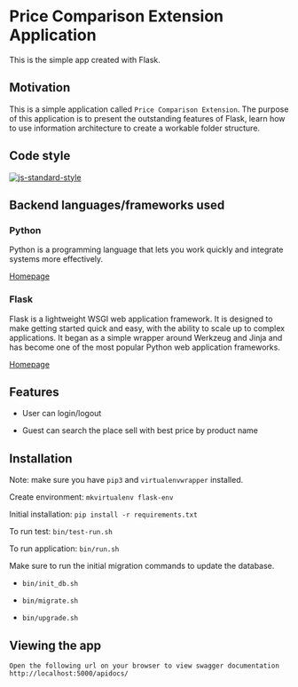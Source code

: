 # Price Comparison Extension Application

This is the simple app created with Flask.

## Motivation

This is a simple application called `Price Comparison Extension`.
The purpose of this application is to present the outstanding features of Flask, learn how to use information architecture to create a workable folder structure.

## Code style

[![js-standard-style](https://img.shields.io/badge/code%20style-standard-brightgreen.svg?style=flat)](https://pypi.org/project/flake8/)

## Backend languages/frameworks used

### Python

Python is a programming language that lets you work quickly and integrate systems more effectively.

[Homepage](https://www.python.org/)

### Flask

Flask is a lightweight WSGI web application framework.
It is designed to make getting started quick and easy, with the ability to scale up to complex applications.
It began as a simple wrapper around Werkzeug and Jinja and has become one of the most popular Python web application frameworks.

[Homepage](https://flask.palletsprojects.com/)

## Features

* User can login/logout

* Guest can search the place sell with best price by product name

## Installation

Note: make sure you have `pip3` and `virtualenvwrapper` installed.

Create environment: `mkvirtualenv flask-env`

Initial installation: `pip install -r requirements.txt`

To run test: `bin/test-run.sh`

To run application: `bin/run.sh`

Make sure to run the initial migration commands to update the database.

* `bin/init_db.sh`

* `bin/migrate.sh`

* `bin/upgrade.sh`

## Viewing the app

    Open the following url on your browser to view swagger documentation
    http://localhost:5000/apidocs/
